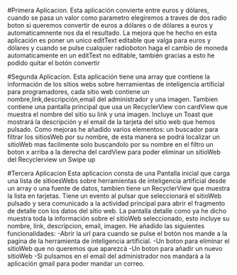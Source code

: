 #Primera Aplicacion.
Esta aplicación convierte entre euros y dólares, cuando se pasa un valor como parametro elegiremos a traves de dos radio boton si queremos convertir de euros a dólares o de dólares a euros y automaticamnente nos da el resultado.
La mejora que he hecho en esta aplicación es poner un unico editText editable que valga para euros y dólares y cuando se pulse cualquier radioboton haga el cambio de moneda automaticamente en un editText no editable, también gracias a esto he podido quitar el botón convertir

#Segunda Aplicacion.
Esta aplicación tiene una array que contiene la información de los sitios webs sobre herramientas de inteligencia artificial para programadores, cada sitio web contiene un nombre,link,descripción,email del administrador y una imagen.
Tambien contiene una pantalla principal que usa un RecyclerView con cardView que muestra el nombre del sitio su link y una imagen.
Incluye un Toast que mostrará la descripción y el email de la tarjeta del sitio web que hemos pulsado.
Como mejoras he añadido varios elementos:
un buscador para filtrar los sitiosWeb por su nombre, de esta manera se podrá localizar un sitioWeb mas facilmente solo buscandolo por su nombre en el filtro
un boton x arriba a la derecha del cardView para poder eliminar un sitioWeb del Recyclerview
un Swipe up

#Tercera Aplicacion
Esta aplicacion consta de una Pantalla inicial que carga una lista de sitioesWebs sobre herramientas de inteligencia artificial desde un array o una fuente de datos, tambien tiene un RecyclerView que muestra la lista en tarjetas.
Tiene un evento al pulsar que seleccionará el sitioWeb pulsado y sera comunicado a la actividad principal para abrir el fragmento de detalle con los datos del sitio web.
La pantalla detalle como ya he dicho muestra toda la información sobre el sitioWeb seleccionado, esto incluye su nombre, link, descripcion, email, imagen.
He añadido las siguientes funcionalidades:
-Abrir la url para cuando se pulse el botón nos mande a la pagina de la herramienta de inteligencia artificial.
-Un boton para eliminar el sitioWeb que no queremos que aparezcá
-Un boton para añadir un nuevo sitioWeb
-Si pulsamos en el email del administrador nos mandará a la aplicación gmail para poder mandar un correo. 
